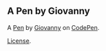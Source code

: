 A Pen by Giovanny
-----------------


A [Pen](http://codepen.io/agares/pen/kjJcf) by [Giovanny](http://codepen.io/agares) on [CodePen](http://codepen.io/).

[License](http://codepen.io/agares/pen/kjJcf/license).